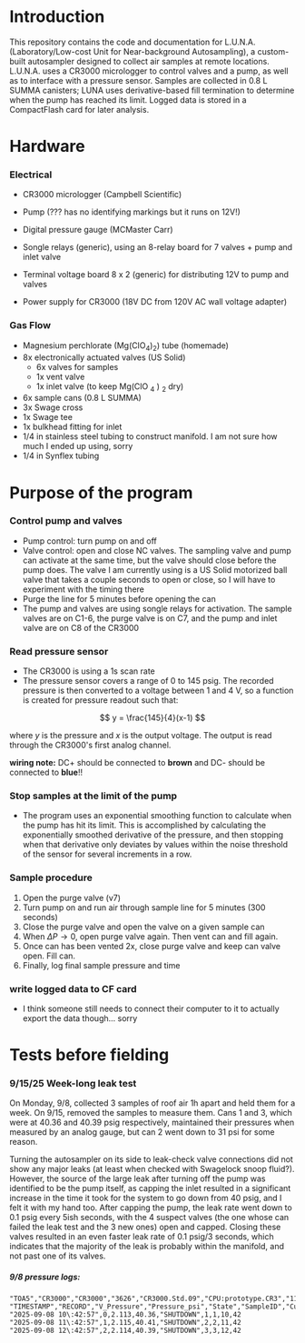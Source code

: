 # Introduction
This repository contains the code and documentation for L.U.N.A. (Laboratory/Low-cost Unit for Near-background Autosampling), a custom-built autosampler designed to collect air samples at remote locations. L.U.N.A. uses a CR3000 micrologger to control valves and a pump, as well as to interface with a pressure sensor. Samples are collected in 0.8 L SUMMA canisters; LUNA uses derivative-based fill termination to determine when the pump has reached its limit. Logged data is stored in a CompactFlash card for later analysis.

# Hardware
### Electrical
- CR3000 micrologger (Campbell Scientific)
- Pump (??? has no identifying markings but it runs on 12V!)
- Digital pressure gauge (MCMaster Carr)
- Songle relays (generic), using an 8-relay board for 7 valves + pump and inlet valve
- Terminal voltage board 8 x 2 (generic) for distributing 12V to pump and valves

- Power supply for CR3000 (18V DC from 120V AC wall voltage adapter)
### Gas Flow
- Magnesium perchlorate (Mg(ClO$_4$)$_2$) tube (homemade)
- 8x electronically actuated valves (US Solid)
    - 6x valves for samples
    - 1x vent valve
    - 1x inlet valve (to keep Mg(ClO $_4$ ) $_2$ dry)
- 6x sample cans (0.8 L SUMMA)
- 3x Swage cross
- 1x Swage tee
- 1x bulkhead fitting for inlet
- 1/4 in stainless steel tubing to construct manifold. I am not sure how much I ended up using, sorry
- 1/4 in Synflex tubing 

# Purpose of the program
### Control pump and valves 
- Pump control: turn pump on and off
- Valve control: open and close NC valves. The sampling valve and pump can activate at the same time, but the valve should close before the pump does. The valve I am currently using is a US Solid motorized ball valve that takes a couple seconds to open or close, so I will have to experiment with the timing there
-  Purge the line for 5 minutes before opening the can
- The pump and valves are using songle relays for activation. The sample valves are on C1-6, the purge valve is on C7, and the pump and inlet valve are on C8 of the CR3000
  
### Read pressure sensor
- The CR3000 is using a 1s scan rate
- The pressure sensor covers a range of 0 to 145 psig. The recorded pressure is then converted to a voltage between 1 and 4 V, so a function is created for pressure readout such that:
  
$$ y = \frac{145}{4}(x-1) $$

where $y$ is the pressure and $x$ is the output voltage. The output is read through the CR3000's first analog channel.

**wiring note:** DC+ should be connected to **brown** and DC- should be connected to **blue**!!

### Stop samples at the limit of the pump
- The program uses an exponential smoothing function to calculate when the pump has hit its limit. This is accomplished by calculating the exponentially smoothed derivative of the pressure, and then stopping when that derivative only deviates by values within the noise threshold of the sensor for several increments in a row.
  
### Sample procedure
1) Open the purge valve (v7) 
2) Turn pump on and run air through sample line for 5 minutes (300 seconds)
3) Close the purge valve and open the valve on a given sample can
4) When $\Delta P \to 0$, open purge valve again. Then vent can and fill again.
5) Once can has been vented 2x, close purge valve and keep can valve open. Fill can.
6) Finally, log final sample pressure and time

### write logged data to CF card
- I think someone still needs to connect their computer to it to actually export the data though... sorry

# Tests before fielding
### 9/15/25 Week-long leak test
On Monday, 9/8, collected 3 samples of roof air 1h apart and held them for a week. On 9/15, removed the samples to measure them. 
Cans 1 and 3, which were at 40.36 and 40.39 psig respectively, maintained their pressures when measured by an analog gauge, but can 2 went down to 31 psi for some reason.

Turning the autosampler on its side to leak-check valve connections did not show any major leaks (at least when checked with Swagelock snoop fluid?). 
However, the source of the large leak after turning off the pump was identified to be the pump itself, as capping the inlet resulted in a significant increase in the time it took for the system to go down from 40 psig, and I felt it with my hand too.
After capping the pump, the leak rate went down to 0.1 psig every 5ish seconds, with the 4 suspect valves (the one whose can failed the leak test and the 3 new ones) open and capped.
Closing these valves resulted in an even faster leak rate of 0.1 psig/3 seconds, which indicates that the majority of the leak is probably within the manifold, and not past one of its valves.

##### 9/8 pressure logs:
```
"TOA5","CR3000","CR3000","3626","CR3000.Std.09","CPU:prototype.CR3","11936","SampleLog"
"TIMESTAMP","RECORD","V_Pressure","Pressure_psi","State","SampleID","CurrentCan","HourNow","MinuteNow"
"2025-09-08 10\:42:57",0,2.113,40.36,"SHUTDOWN",1,1,10,42
"2025-09-08 11\:42:57",1,2.115,40.41,"SHUTDOWN",2,2,11,42
"2025-09-08 12\:42:57",2,2.114,40.39,"SHUTDOWN",3,3,12,42
```
